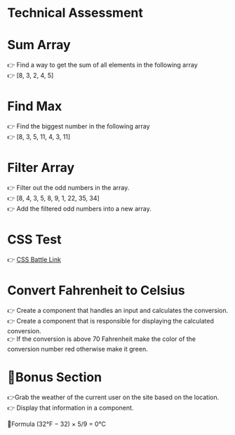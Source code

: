 # Technical Assessment

# Sum Array

👉 Find a way to get the sum of all elements in the following array <br>
👉 [8, 3, 2, 4, 5]

# Find Max

👉 Find the biggest number in the following array<br>
👉 [8, 3, 5, 11, 4, 3, 11]

# Filter Array

👉 Filter out the odd numbers in the array.<br>
👉 [8, 4, 3, 5, 8, 9, 1, 22, 35, 34]<br>
👉 Add the filtered odd numbers into a new array.

# CSS Test

👉 [CSS Battle Link](https://cssbattle.dev/play/19)

# Convert Fahrenheit to Celsius

👉 Create a component that handles an input and calculates the conversion.<br>
👉 Create a component that is responsible for displaying the calculated conversion.<br>
👉 If the conversion is above 70 Fahrenheit make the color of the conversion number red otherwise make it green.<br>

# 🌟Bonus Section

👉Grab the weather of the current user on the site based on the location.<br>
👉 Display that information in a component. <br>

🔵Formula (32°F − 32) × 5/9 = 0°C
